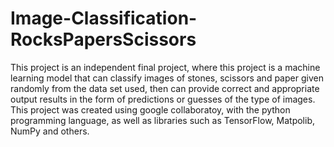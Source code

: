 # Image-Classification-RocksPapersScissors
This project is an independent final project, where this project is a machine learning model that can classify images of stones, scissors and paper given randomly from the data set used, then can provide correct and appropriate output results in the form of predictions or guesses of the type of images. This project was created using google collaboratoy, with the python programming language, as well as libraries such as TensorFlow, Matpolib, NumPy and others.
